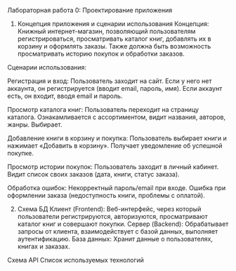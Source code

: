 Лабораторная работа 0: Проектирование приложения

1. Концепция приложения и сценарии использования
Концепция:
Книжный интернет-магазин, позволяющий пользователям регистрироваться, просматривать каталог книг, добавлять их в корзину и оформлять заказы. Также должна быть возможность просматривать историю покупок и обработки заказов.

Сценарии использования:

Регистрация и вход:
Пользователь заходит на сайт.
Если у него нет аккаунта, он регистрируется (вводит email, пароль, имя).
Если аккаунт есть, он входит, вводя email и пароль.

Просмотр каталога книг:
Пользователь переходит на страницу каталога.
Ознакамливается с ассортиментом, видит названия, авторов, жанры.
Выбирает.

Добавление книги в корзину и покупка:
Пользователь выбирает книги и нажимает «Добавить в корзину».
Получает уведомление об успешной покупке.

Просмотр истории покупок:
Пользователь заходит в личный кабинет.
Видит список своих заказов (дата, книги, статус заказа).

Обработка ошибок:
Некорректный пароль/email при входе.
Ошибка при оформлении заказа (недоступность книги, проблемы с оплатой).

2. Схема БД
Клиент (Frontend): Веб-интерфейс, через который пользователи регистрируются, авторизуются, просматривают каталог книг и совершают покупки.
Сервер (Backend): Обрабатывает запросы от клиента, взаимодействует с базой данных, выполняет аутентификацию.
База данных: Хранит данные о пользователях, книгах и заказах.

Схема API
Список используемых технологий
